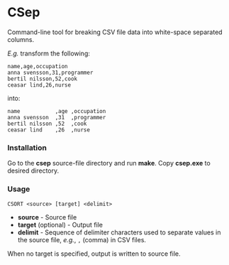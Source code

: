 # CSep

Command-line tool for breaking CSV file data into white-space separated columns.

_E.g._ transform the following:

    name,age,occupation
    anna svensson,31,programmer
    bertil nilsson,52,cook
    ceasar lind,26,nurse

into:

    name           ,age ,occupation
    anna svensson  ,31  ,programmer
    bertil nilsson ,52  ,cook
    ceasar lind    ,26  ,nurse

### Installation

Go to the **csep** source-file directory and run **make**. Copy **csep.exe** to desired directory.

### Usage

    CSORT <source> [target] <delimit>

* **source** - Source file
* **target** (optional) - Output file
* **delimit** - Sequence of delimiter characters used to separate values in the source file, _e.g._, `,` (comma) in CSV files.

When no target is specified, output is written to source file.
